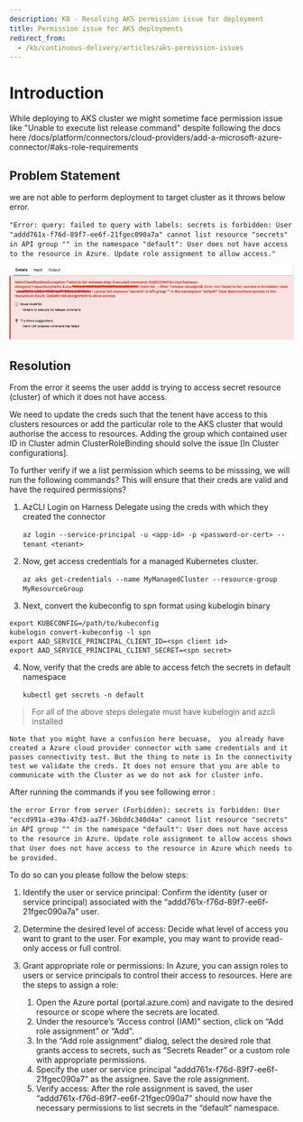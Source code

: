 ```yaml
---
description: KB - Resolving AKS permission issue for deployment
title: Permission issue for AKS deployments
redirect_from:
  - /kb/continuous-delivery/articles/aks-permission-issues
---
```


# Introduction

While deploying to AKS cluster we might sometime face permission issue like "Unable to execute list release command" despite following the docs here /docs/platform/connectors/cloud-providers/add-a-microsoft-azure-connector/#aks-role-requirements 

## Problem Statement

we are not able to perform deployment to target cluster as it throws below error.

`"Error: query: failed to query with labels: secrets is forbidden: User "addd761x-f76d-89f7-ee6f-21fgec090a7a" cannot list resource "secrets" in API group "" in the namespace "default": User does not have access to the resource in Azure. Update role assignment to allow access."`

![](./static/akserrorimage.png)

## Resolution

From the error it seems the user addd is trying to access secret resource (cluster) of which it does not have access.

We need to update the creds such that the tenent have access to this clusters resources or add the particular role to the AKS cluster that would authorise the access to resources. Adding the group which contained user ID in Cluster admin ClusterRoleBinding should solve the issue [In Cluster configurations].

To further verify if we a list permission which seems to be misssing, we will run the following commands? This will ensure that their creds are valid and have the required permissions?
 
1. AzCLI Login on Harness Delegate using the creds with which they created the connector

   `az login --service-principal -u <app-id> -p <password-or-cert> --tenant <tenant>`
 
2. Now, get access credentials for a managed Kubernetes cluster.

   `az aks get-credentials --name MyManagedCluster --resource-group MyResourceGroup`
 
3. Next, convert the kubeconfig to spn format using kubelogin binary
  ```
  export KUBECONFIG=/path/to/kubeconfig
  kubelogin convert-kubeconfig -l spn
  export AAD_SERVICE_PRINCIPAL_CLIENT_ID=<spn client id>
  export AAD_SERVICE_PRINCIPAL_CLIENT_SECRET=<spn secret>
  ```
 
4. Now, verify that the creds are able to access fetch the secrets in default namespace
   
   `kubectl get secrets -n default`

 
> For all of the above steps delegate must have kubelogin and azcli installed


```
Note that you might have a confusion here becuase,  you already have created a Azure cloud provider connector with same credentials and it passes connectivity test. But the thing to note is In the connectivity test we validate the creds. It does not ensure that you are able to communicate with the Cluster as we do not ask for cluster info.

```
After running the commands if you see following error : 

`the error Error from server (Forbidden): secrets is forbidden: User "eccd991a-e39a-47d3-aa7f-36bddc340d4a" cannot list resource "secrets" in API group "" in the namespace "default": User does not have access to the resource in Azure. Update role assignment to allow access shows that User does not have access to the resource in Azure which needs to be provided.`
 
To do so can you please follow the below steps: 
 
1. Identify the user or service principal: Confirm the identity (user or service principal) associated with the “addd761x-f76d-89f7-ee6f-21fgec090a7a” user.

2. Determine the desired level of access: Decide what level of access you want to grant to the user. For example, you may want to provide read-only access or full control.

3. Grant appropriate role or permissions: In Azure, you can assign roles to users or service principals to control their access to resources. Here are the steps to assign a role:

	1. Open the Azure portal (portal.azure.com) and navigate to the desired resource or scope where the secrets are 	   located.
	2. Under the resource’s “Access control (IAM)” section, click on “Add role assignment” or “Add”.
	3. In the “Add role assignment” dialog, select the desired role that grants access to secrets, such as “Secrets 	   Reader” or a custom role with appropriate permissions.
	4. Specify the user or service principal “addd761x-f76d-89f7-ee6f-21fgec090a7” as the assignee.
	   Save the role assignment.
	5. Verify access: After the role assignment is saved, the user “addd761x-f76d-89f7-ee6f-21fgec090a7” should now    	   have the necessary permissions to list secrets in the “default” namespace.


